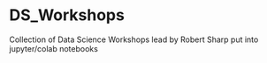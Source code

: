# DS_Workshops
Collection of Data Science Workshops lead by Robert Sharp put into jupyter/colab notebooks
